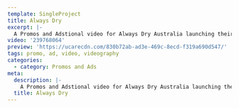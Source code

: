 ```yaml
---
template: SingleProject
title: Always Dry
excerpt: |-
  A Promos and Adstional video for Always Dry Australia launching their premium product 7 Micron permanet coating – 9H LDC Extreme topped with LDC Light. This video explains the features of the product protecting your vehicle from top to bottom and inside through to out with Always Dry advanced nano technology.
video: '239768064'
preview: 'https://ucarecdn.com/830b72ab-ad3e-469c-8ecd-f319a690d547/'
tags: promo, ad, video, videography
categories:
  - category: Promos and Ads
meta:
  description: |-
    A Promos and Adstional video for Always Dry Australia launching their premium product 7 Micron permanet coating – 9H LDC Extreme topped with LDC Light. This video explains the features of the product protecting your vehicle from top to bottom and inside through to out with Always Dry advanced nano technology.
  title: Always Dry
---
```

